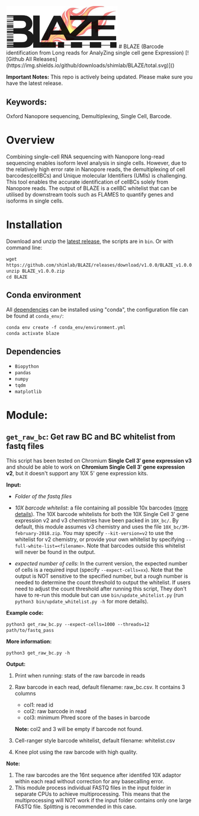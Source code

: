 <img src="logo.png" width="300"/>
# BLAZE (Barcode identification from Long reads for AnalyZing single cell gene Expression)
[![Github All Releases](https://img.shields.io/github/downloads/shimlab/BLAZE/total.svg)]()

**Important Notes:** This repo is actively being updated. Please make sure you have the latest release.

## Keywords:
Oxford Nanopore sequencing, Demultiplexing, Single Cell, Barcode.

# Overview
Combining single-cell RNA sequencing with Nanopore long-read sequencing enables isoform level analysis in single cells. However, due to the relatively high error rate in Nanopore reads, the demultiplexing of cell barcodes(cellBCs) and Unique molecular Identifiers (UMIs) is challenging. This tool enables the accurate identification of cellBCs solely from Nanopore reads. The output of BLAZE is a cellBC whitelist that can be utilised by downstream tools such as FLAMES to quantify genes and isoforms in single cells. 

# Installation

Download and unzip the [latest release](https://github.com/shimlab/BLAZE/releases/download/v1.0.0/BLAZE_v1.0.0.zip), the scripts are in `bin`. Or with command line:
```
wget https://github.com/shimlab/BLAZE/releases/download/v1.0.0/BLAZE_v1.0.0.zip
unzip BLAZE_v1.0.0.zip
cd BLAZE
```

## Conda environment
All [dependencies](#dependencies) can be installed using "conda", the configuration file can be found at `conda_env/`:
```
conda env create -f conda_env/environment.yml
conda activate blaze
```

## <a name="dependencies"></a>Dependencies
* `Biopython`
* `pandas`
* `numpy`
* `tqdm`
* `matplotlib`



# Module:

## `get_raw_bc`: Get raw BC and BC whitelist from fastq files
This script has been tested on Chromium **Single Cell 3ʹ gene expression v3** and should be able to work on **Chromium Single Cell 3ʹ gene expression v2**, but it doesn't support any 10X 5' gene expression kits.

**Input:** 
 * *Folder of the fastq files*
 * *10X barcode whitelist*: a file containing all possible 10x barcodes ([more details](https://kb.10xgenomics.com/hc/en-us/articles/115004506263-What-is-a-barcode-whitelist-)). The 10X barcode whitelists for both the 10X Single Cell 3ʹ gene expression v2 and v3 chemistries have been packed in `10X_bc/`. By default, this module assumes v3 chemistry and uses the file `10X_bc/3M-february-2018.zip`. You may specify `--kit-version=v2` to use the whitelist for v2 chemistry, or provide your own whitelist by specifying `--full-white-list=<filename>`. Note that barcodes outside this whitelist will never be found in the output.

 * *expected number of cells*: In the current version, the expected number of cells is a required input (specify `--expect-cells=xx`). Note that the output is NOT sensitive to the specified number, but a rough number is needed to determine the count threshold to output the whitelist. If users need to adjust the count threshold after running this script, They don't have to re-run this module but can use `bin/update_whitelist.py` (run `python3 bin/update_whitelist.py -h` for more details).

**Example code:**
```
python3 get_raw_bc.py --expect-cells=1000 --threads=12 path/to/fastq_pass
```

**More information:**
```
python3 get_raw_bc.py -h
```

**Output:**
1. Print when running: stats of the raw barcode in reads
2. Raw barcode in each read, default filename: raw_bc.csv. It contains 3 columns
    * col1: read id
    * col2: raw barcode in read
    * col3: minimum Phred score of the bases in barcode
   
    **Note:** col2 and 3 will be empty if barcode not found. 
3. Cell-ranger style barcode whitelist, default filename: whitelist.csv
4. Knee plot using the raw barcode with high quality.

**Note:**
1. The raw barcodes are the 16nt sequence after identifed 10X adaptor within each read without correction for any basecalling error.
2. This module process individual FASTQ files in the input folder in separate CPUs to achieve multiprocessing. This means that the multiprocessing will NOT work if the input folder contains only one large FASTQ file. Splitting is recommended in this case.

